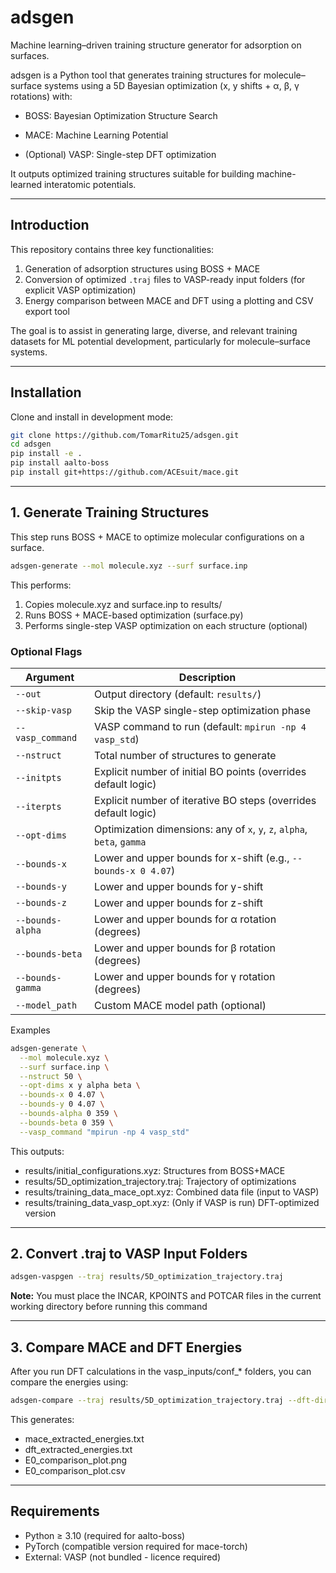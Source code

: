 # adsgen

Machine learning–driven training structure generator for adsorption on surfaces.

adsgen is a Python tool that generates training structures for molecule–surface systems using a 5D Bayesian optimization (x, y shifts + α, β, γ rotations) with:

- BOSS: Bayesian Optimization Structure Search

- MACE: Machine Learning Potential

- (Optional) VASP: Single-step DFT optimization

It outputs optimized training structures suitable for building machine-learned interatomic potentials.

---

## Introduction

This repository contains three key functionalities:

1. Generation of adsorption structures using BOSS + MACE
2. Conversion of optimized `.traj` files to VASP-ready input folders (for explicit VASP optimization)
3. Energy comparison between MACE and DFT using a plotting and CSV export tool

The goal is to assist in generating large, diverse, and relevant training datasets for ML potential development, particularly for molecule–surface systems.

---

## Installation

Clone and install in development mode:

```bash
git clone https://github.com/TomarRitu25/adsgen.git
cd adsgen
pip install -e .
pip install aalto-boss
pip install git+https://github.com/ACEsuit/mace.git
```
---

## 1. Generate Training Structures

This step runs BOSS + MACE to optimize molecular configurations on a surface.

```bash
adsgen-generate --mol molecule.xyz --surf surface.inp
```
This performs:
1. Copies molecule.xyz and surface.inp to results/
2. Runs BOSS + MACE-based optimization (surface.py)
3. Performs single-step VASP optimization on each structure (optional)

### Optional Flags
| Argument         | Description                                                             |
| ---------------- | ----------------------------------------------------------------------- |
| `--out`          | Output directory (default: `results/`)                                  |
| `--skip-vasp`    | Skip the VASP single-step optimization phase                            |
| `--vasp_command` | VASP command to run (default: `mpirun -np 4 vasp_std`)                  |
| `--nstruct`      | Total number of structures to generate                                  |
| `--initpts`      | Explicit number of initial BO points (overrides default logic)          |
| `--iterpts`      | Explicit number of iterative BO steps (overrides default logic)         |
| `--opt-dims`     | Optimization dimensions: any of `x`, `y`, `z`, `alpha`, `beta`, `gamma` |
| `--bounds-x`     | Lower and upper bounds for x-shift (e.g., `--bounds-x 0 4.07`)          |
| `--bounds-y`     | Lower and upper bounds for y-shift                                      |
| `--bounds-z`     | Lower and upper bounds for z-shift                                      |
| `--bounds-alpha` | Lower and upper bounds for α rotation (degrees)                         |
| `--bounds-beta`  | Lower and upper bounds for β rotation (degrees)                         |
| `--bounds-gamma` | Lower and upper bounds for γ rotation (degrees)                         |
| `--model_path`   | Custom MACE model path (optional)                                       |


Examples
```bash
adsgen-generate \
  --mol molecule.xyz \
  --surf surface.inp \
  --nstruct 50 \
  --opt-dims x y alpha beta \
  --bounds-x 0 4.07 \
  --bounds-y 0 4.07 \
  --bounds-alpha 0 359 \
  --bounds-beta 0 359 \
  --vasp_command "mpirun -np 4 vasp_std"
```

This outputs:
- results/initial_configurations.xyz: Structures from BOSS+MACE
- results/5D_optimization_trajectory.traj: Trajectory of optimizations
- results/training_data_mace_opt.xyz: Combined data file (input to VASP)
- results/training_data_vasp_opt.xyz: (Only if VASP is run) DFT-optimized version

---

## 2. Convert .traj to VASP Input Folders

```bash
adsgen-vaspgen --traj results/5D_optimization_trajectory.traj
```
**Note:** You must place the INCAR, KPOINTS and POTCAR files in the current working directory before running this command

---

## 3. Compare MACE and DFT Energies

After you run DFT calculations in the vasp_inputs/conf_* folders, you can compare the energies using:
```bash
adsgen-compare --traj results/5D_optimization_trajectory.traj --dft-dir vasp_inputs --out results/E0_comparison_plot.png
```

This generates:
- mace_extracted_energies.txt
- dft_extracted_energies.txt
- E0_comparison_plot.png
- E0_comparison_plot.csv

---

## Requirements
- Python ≥ 3.10 (required for aalto-boss)
- PyTorch (compatible version required for mace-torch)
- External: VASP (not bundled - licence required)
